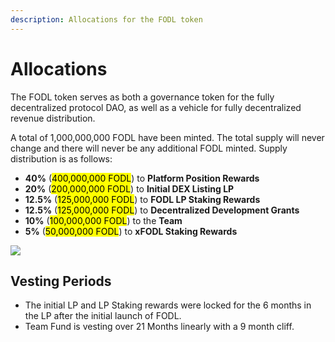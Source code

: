 ```yaml
---
description: Allocations for the FODL token
---
```


# Allocations

The FODL token serves as both a governance token for the fully decentralized protocol DAO, as well as a vehicle for fully decentralized revenue distribution.

A total of 1,000,000,000 FODL have been minted. The total supply will never change and there will never be any additional FODL minted. Supply distribution is as follows:

* **40%** (<mark style="background-color:yellow;">400,000,000 FODL</mark>) to **Platform Position Rewards**&#x20;
* **20%** (<mark style="background-color:yellow;">200,000,000 FODL</mark>) to **Initial DEX Listing LP**&#x20;
* **12.5%** (<mark style="background-color:yellow;">125,000,000 FODL</mark>) to **FODL LP Staking Rewards**&#x20;
* **12.5%** (<mark style="background-color:yellow;">125,000,000 FODL</mark>) to **Decentralized Development Grants**&#x20;
* **10%** (<mark style="background-color:yellow;">100,000,000 FODL</mark>) to the **Team**&#x20;
* **5%** (<mark style="background-color:yellow;">50,000,000 FODL</mark>) to **xFODL Staking Rewards**

![](https://lh3.googleusercontent.com/YmDioId49eEFynCEnFVwPTlZruqN6OzaZ45cXnjRHL\_E\_CUMsesg9bT1sMfickFmWy3Yh1DuluCqeRXlFRFPK0plw3MObf-jJFkaGpZfuoe6YYV5OmXVdDyU-P2AwcHmUVjSxRyjvNbgw\_tMTA)

## Vesting Periods&#x20;

* The initial LP and LP Staking rewards were locked for the 6 months in the LP after the initial launch of FODL.
* Team Fund is vesting over 21 Months linearly with a 9 month cliff.&#x20;
